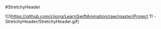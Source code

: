 #StretchyHeader

![](https://github.com/cjiong/LearnSwiftAnimation/raw/master/Project 11 - StretchyHeader/StretchyHeader.gif)

